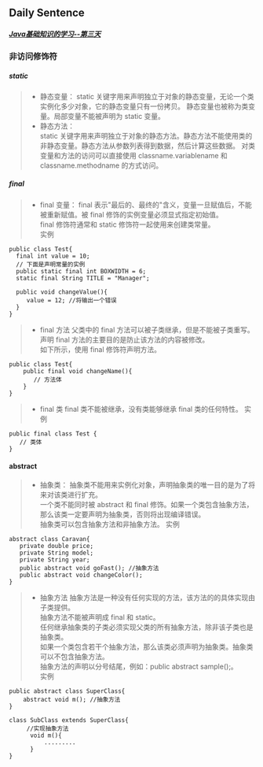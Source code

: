 ## **Daily Sentence**
#### <u>*Java基础知识的学习--第三天*</u>


### 非访问修饰符 
##### static
> + 静态变量： 
> static 关键字用来声明独立于对象的静态变量，无论一个类实例化多少对象，它的静态变量只有一份拷贝。 静态变量也被称为类变量。局部变量不能被声明为 static 变量。  
> + 静态方法：  
>  static 关键字用来声明独立于对象的静态方法。静态方法不能使用类的非静态变量。静态方法从参数列表得到数据，然后计算这些数据。
>  对类变量和方法的访问可以直接使用 classname.variablename 和 classname.methodname 的方式访问。
##### final
> + final 变量：
>  final 表示"最后的、最终的"含义，变量一旦赋值后，不能被重新赋值。被 final 修饰的实例变量必须显式指定初始值。  
>  final 修饰符通常和 static 修饰符一起使用来创建类常量。  
实例
```
public class Test{
  final int value = 10;
  // 下面是声明常量的实例
  public static final int BOXWIDTH = 6;
  static final String TITLE = "Manager";
 
  public void changeValue(){
     value = 12; //将输出一个错误
  }
}
```
> + final 方法
>  父类中的 final 方法可以被子类继承，但是不能被子类重写。  
>  声明 final 方法的主要目的是防止该方法的内容被修改。  
>  如下所示，使用 final 修饰符声明方法。
```
public class Test{
    public final void changeName(){
       // 方法体
    }
}
```
> + final 类
> final 类不能被继承，没有类能够继承 final 类的任何特性。 
实例
```
public final class Test {
   // 类体
}
```
#### abstract
> + 抽象类：
> 抽象类不能用来实例化对象，声明抽象类的唯一目的是为了将来对该类进行扩充。  
> 一个类不能同时被 abstract 和 final 修饰。如果一个类包含抽象方法，那么该类一定要声明为抽象类，否则将出现编译错误。  
> 抽象类可以包含抽象方法和非抽象方法。
实例
```
abstract class Caravan{
   private double price;
   private String model;
   private String year;
   public abstract void goFast(); //抽象方法
   public abstract void changeColor();
}
```
> + 抽象方法
> 抽象方法是一种没有任何实现的方法，该方法的的具体实现由子类提供。  
> 抽象方法不能被声明成 final 和 static。  
> 任何继承抽象类的子类必须实现父类的所有抽象方法，除非该子类也是抽象类。  
> 如果一个类包含若干个抽象方法，那么该类必须声明为抽象类。抽象类可以不包含抽象方法。  
> 抽象方法的声明以分号结尾，例如：public abstract sample();。  
> 实例
```
public abstract class SuperClass{
    abstract void m(); //抽象方法
}
 
class SubClass extends SuperClass{
     //实现抽象方法
      void m(){
          .........
      }
}
```